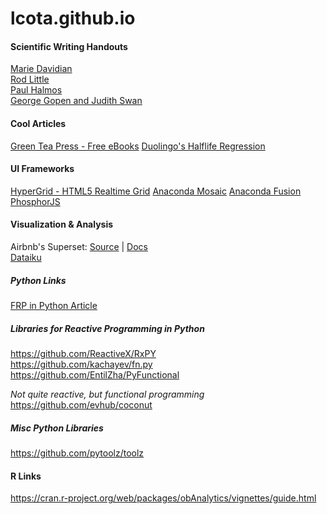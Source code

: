 lcota.github.io
===============

#### Scientific Writing Handouts
[Marie Davidian](http://www4.stat.ncsu.edu/~davidian/st810a/written_handout.pdf)  
[Rod Little](http://sitemaker.umich.edu/rlittle/files/styletips.pdf)  
[Paul Halmos](http://www.matem.unam.mx/ernesto/LIBROS/Halmos-How-To-Write%20Mathematics.pdf)  
[George Gopen and Judith Swan](http://engineering.missouri.edu/civil/files/science-of-writing.pdf)  

#### Cool Articles
[Green Tea Press - Free eBooks](http://greenteapress.com/wp/)
[Duolingo's Halflife Regression](http://making.duolingo.com/how-we-learn-how-you-learn)  


#### UI Frameworks
[HyperGrid - HTML5 Realtime Grid](https://github.com/openfin/fin-hypergrid)
[Anaconda Mosaic](https://docs.continuum.io/anaconda/mosaic/)
[Anaconda Fusion](https://docs.continuum.io/anaconda/fusion/#how-to-get-fusion)
[PhosphorJS](https://phosphorjs.github.io/)  


#### Visualization & Analysis
Airbnb's Superset: [Source](https://github.com/airbnb/superset) | [Docs](http://airbnb.io/superset/)  
[Dataiku](http://www.dataiku.com/)  

##### Python Links  
[FRP in Python Article](https://jakubturek.com/functional-reactive-programming-in-python/)

##### Libraries for Reactive Programming in Python
https://github.com/ReactiveX/RxPY  
https://github.com/kachayev/fn.py  
https://github.com/EntilZha/PyFunctional  

_Not quite reactive, but functional programming_
https://github.com/evhub/coconut

##### Misc Python Libraries
https://github.com/pytoolz/toolz


#### R Links  
https://cran.r-project.org/web/packages/obAnalytics/vignettes/guide.html
